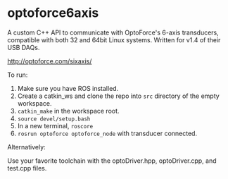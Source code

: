 # optoforce6axis
A custom C++ API to communicate with OptoForce's 6-axis transducers, compatible with both 32 and 64bit Linux systems. Written for v1.4 of their USB DAQs. 

http://optoforce.com/sixaxis/

To run:

1. Make sure you have ROS installed.
2. Create a catkin_ws and clone the repo into ```src``` directory of the empty workspace.
3. ```catkin_make``` in the workspace root.
4. ```source devel/setup.bash```
5. In a new terminal, ```roscore```
6. ```rosrun optoforce optoforce_node``` with transducer connected.

Alternatively:

Use your favorite toolchain with the optoDriver.hpp, optoDriver.cpp, and test.cpp files.



